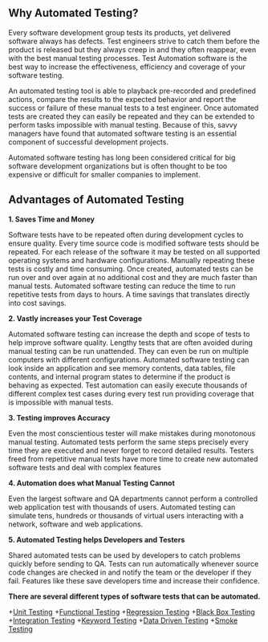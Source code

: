 ## Why Automated Testing?

Every software development group tests its products, yet delivered software always has defects. Test engineers strive to catch them before the product is released but they always creep in and they often reappear, even with the best manual testing processes. Test Automation software is the best way to increase the effectiveness, efficiency and coverage of your software testing.

An automated testing tool is able to playback pre-recorded and predefined actions, compare the results to the expected behavior and report the success or failure of these manual tests to a test engineer. Once automated tests are created they can easily be repeated and they can be extended to perform tasks impossible with manual testing. Because of this, savvy managers have found that automated software testing is an essential component of successful development projects.

Automated software testing has long been considered critical for big software development organizations but is often thought to be too expensive or difficult for smaller companies to implement.

## **Advantages of Automated Testing**

**1. Saves Time and Money**

Software tests have to be repeated often during development cycles to ensure quality. Every time source code is modified software tests should be repeated. For each release of the software it may be tested on all supported operating systems and hardware configurations. Manually repeating these tests is costly and time consuming. Once created, automated tests can be run over and over again at no additional cost and they are much faster than manual tests. Automated software testing can reduce the time to run repetitive tests from days to hours. A time savings that translates directly into cost savings.

**2. Vastly increases your Test Coverage**

Automated software testing can increase the depth and scope of tests to help improve software quality. Lengthy tests that are often avoided during manual testing can be run unattended. They can even be run on multiple computers with different configurations. Automated software testing can look inside an application and see memory contents, data tables, file contents, and internal program states to determine if the product is behaving as expected. Test automation can easily execute thousands of different complex test cases during every test run providing coverage that is impossible with manual tests.

**3. Testing improves Accuracy**

Even the most conscientious tester will make mistakes during monotonous manual testing. Automated tests perform the same steps precisely every time they are executed and never forget to record detailed results. Testers freed from repetitive manual tests have more time to create new automated software tests and deal with complex features

**4. Automation does what Manual Testing Cannot**

Even the largest software and QA departments cannot perform a controlled web application test with thousands of users. Automated testing can simulate tens, hundreds or thousands of virtual users interacting with a network, software and web applications.

**5. Automated Testing helps Developers and Testers**

Shared automated tests can be used by developers to catch problems quickly before sending to QA. Tests can run automatically whenever source code changes are checked in and notify the team or the developer if they fail. Features like these save developers time and increase their confidence.

**There are several different types of software tests that can be automated.**

+[Unit Testing](https://smartbear.com/learn/automated-testing/what-is-unit-testing/)
+[Functional Testing](https://www.simform.com/functional-testing/)
+[Regression Testing](https://smartbear.com/learn/automated-testing/what-is-regression-testing/)
+[Black Box Testing](https://www.imperva.com/learn/application-security/black-box-testing)
+[Integration Testing](https://www.softwaretestinghelp.com/what-is-integration-testing/)
+[Keyword Testing](https://www.tutorialspoint.com/software_testing_dictionary/keyword_driven_testing.htm)
+[Data Driven Testing](https://smartbear.com/learn/automated-testing/introduction-to-data-driven-testing/)
+[Smoke Testing](https://softwaretestingfundamentals.com/smoke-testing/)
